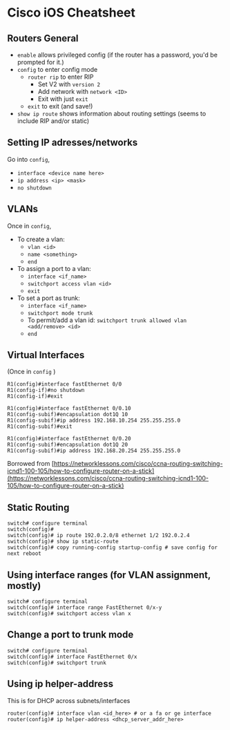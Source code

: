 # Cisco iOS Cheatsheet

## Routers General

* `enable` allows privileged config (if the router has a password, you'd be prompted for it.)
* `config` to enter config mode
  * `router rip` to enter RIP
    * Set V2 with `version 2`
    * Add network with `network <ID>`
    * Exit with just `exit`
  * `exit` to exit (and save!)
* `show ip route` shows information about routing settings (seems to include RIP and/or static)

## Setting IP adresses/networks

Go into `config`,
* `interface <device name here>`
* `ip address <ip> <mask>`
* `no shutdown`

## VLANs

Once in `config`,

* To create a vlan:
  * `vlan <id>`
  * `name <something>`
  * `end`
* To assign a port to a vlan:
  * `interface <if_name>`
  * `switchport access vlan <id>`
  * `exit`
* To set a port as trunk:
  * `interface <if_name>`
  * `switchport mode trunk`
  * To permit/add a vlan id: `switchport trunk allowed vlan <add/remove> <id>`
  * `end`

## Virtual Interfaces

(Once in `config` )

```
R1(config)#interface fastEthernet 0/0
R1(config-if)#no shutdown
R1(config-if)#exit

R1(config)#interface fastEthernet 0/0.10
R1(config-subif)#encapsulation dot1Q 10
R1(config-subif)#ip address 192.168.10.254 255.255.255.0
R1(config-subif)#exit

R1(config)#interface fastEthernet 0/0.20
R1(config-subif)#encapsulation dot1Q 20                 
R1(config-subif)#ip address 192.168.20.254 255.255.255.0
```

Borrowed from [https://networklessons.com/cisco/ccna-routing-switching-icnd1-100-105/how-to-configure-router-on-a-stick](https://networklessons.com/cisco/ccna-routing-switching-icnd1-100-105/how-to-configure-router-on-a-stick)

## Static Routing
```
switch# configure terminal
switch(config)#
switch(config)# ip route 192.0.2.0/8 ethernet 1/2 192.0.2.4
switch(config)# show ip static-route
switch(config)# copy running-config startup-config # save config for next reboot
```

## Using interface ranges (for VLAN assignment, mostly)
```
switch# configure terminal
switch(config)# interface range FastEthernet 0/x-y
switch(config)# switchport access vlan x
```

## Change a port to trunk mode
```
switch# configure terminal
switch(config)# interface FastEthernet 0/x
switch(config)# switchport trunk
```

## Using ip helper-address
This is for DHCP across subnets/interfaces
```
router(config)# interface vlan <id_here> # or a fa or ge interface
router(config)# ip helper-address <dhcp_server_addr_here>
```

